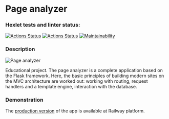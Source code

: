 # Page analyzer

### Hexlet tests and linter status:
[![Actions Status](https://github.com/irisraine/python-project-83/workflows/hexlet-check/badge.svg)](https://github.com/irisraine/python-project-83/actions)
[![Actions Status](https://github.com/irisraine/python-project-83/workflows/flake8/badge.svg)](https://github.com/irisraine/python-project-83/actions/workflows/flake8.yml)
[![Maintainability](https://api.codeclimate.com/v1/badges/f963720955c499dab20f/maintainability)](https://codeclimate.com/github/irisraine/python-project-83/maintainability)

### Description

![Page analyzer](https://imageup.ru/img20/4156787/screenshot-from-2023-01-07-13-15-38.png)

Educational project. The page analyzer is a complete application based on the Flask framework. 
Here, the basic principles of building modern sites on the MVC architecture are worked out: working with routing, 
request handlers and a template engine, interaction with the database.

### Demonstration

The 
[production version](https://python-project-83-production-41f5.up.railway.app/)
of the app is available at Railway platform.
